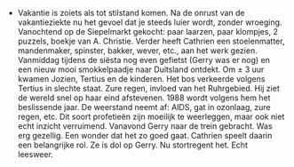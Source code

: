 - Vakantie is zoiets als tot stilstand komen. Na de onrust van de vakantieziekte nu het gevoel dat je steeds luier wordt, zonder wroeging. Vanochtend op de Siepelmarkt gekocht: paar laarzen, paar klompjes, 2 puzzels, boekje van A. Christie. Verder heeft Cathrien een stoelenmatter, mandenmaker, spinster, bakker, wever, etc., aan het werk gezien. Vanmiddag tijdens de siësta nog even gefietst (Gerry was er nog) en een nieuw mooi smokkelpaadje naar Duitsland ontdekt. Om ± 3 uur kwamen Jozien, Tertius en de kinderen. Het bos verkeerde volgens Tertius in slechte staat. Zure regen, invloed van het Ruhrgebied. Hij ziet de wereld snel op haar eind afstevenen. 1988 wordt volgens hem het beslissende jaar. De weerstand neemt af: AIDS, gat in ozonlaag, zure regen, etc. Dit soort profetieën zijn moeilijk te weerleggen, maar ook niet echt inzicht verruimend. Vanavond Gerry naar de trein gebracht. Was erg gezellig. Een wonder dat het zo goed gaat. Cathrien speelt daarin een belangrijke rol. Ze is dol op Gerry. Nu stortregent het. Echt leesweer.